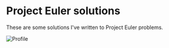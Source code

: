 Project Euler solutions
=====

These are some solutions I've written to Project Euler problems.

![Profile](http://projecteuler.net/profile/dcower.png)
